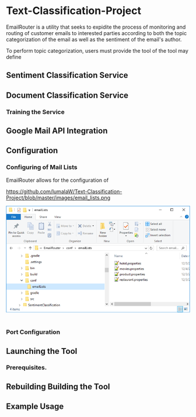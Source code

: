 # Text-Classification-Project

EmailRouter is a utility that seeks to expidite the process of monitoring and routing of customer emails to interested parties according to both the topic categorization of the email as well as the sentiment of the email's author.

To perform topic categorization, users must provide the tool  of the tool may define 

## Sentiment Classification Service

## Document Classification Service 

### Training the Service



## Google Mail API Integration

## Configuration

### Configuring of Mail Lists

EmailRouter allows for the configuration of 

https://github.com/lumalaW/Text-Classification-Project/blob/master/images/email_lists.png

<div align="center">
  <img src="https://github.com/lumalaW/Text-Classification-Project/blob/master/images/email_lists.png"><br><br>
</div>


### Port Configuration

## Launching the Tool

### Prerequisites.

## Rebuilding Building the Tool

## Example Usage